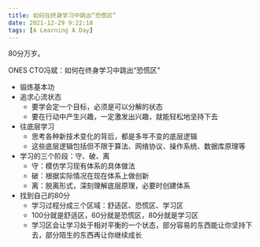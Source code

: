 ```yaml
---
title: 如何在终身学习中跳出“恐慌区”
date: 2021-12-29 9:22:18
tags: [A Learning A Day]
---
```


80分万岁。

<!--more-->

ONES CTO冯斌：如何在终身学习中跳出“恐慌区”

- 锻炼基本功
- 追求心流状态
  - 要学会定一个目标，必须是可以分解的状态
  - 要在行动中产生兴趣，一定激发出兴趣，就能轻松地坚持下去
- 往底层学习
  - 思考各种新技术变化的背后，都是多年不变的底层逻辑
  - 这些底层逻辑包括但不限于算法、网络协议、操作系统、数据库原理等
- 学习的三个阶段：守、破、离
  - 守：模仿学习现有体系的具体做法
  - 破：根据实际情况在现在体系上做创新
  - 离：脱离形式，深刻理解底层原理，必要时创建体系
- 找到自己的80分
  - 学习过程分成三个区域：舒适区、恐慌区、学习区
  - 100分就是舒适区，60分就是恐慌区，80分就是学习区
  - 学习区会让学习处于相对平衡的一个状态，部分容易的东西能让你坚持下去，部分陌生的东西再让你继续成长
